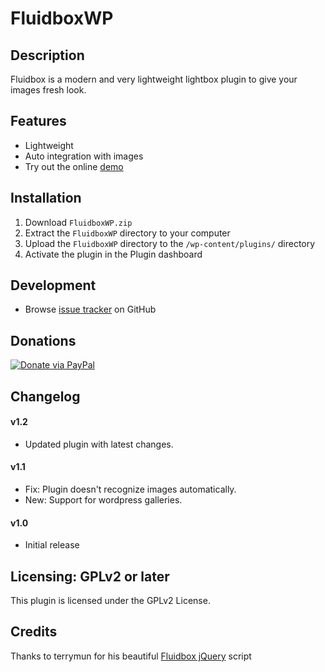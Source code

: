 # FluidboxWP

## Description

Fluidbox is a modern and very lightweight lightbox plugin to give your images fresh look.

## Features

* Lightweight
* Auto integration with images
* Try out the online [demo](http://terrymun.github.io/Fluidbox/)

## Installation

1. Download `FluidboxWP.zip`
2. Extract the `FluidboxWP` directory to your computer
3. Upload the `FluidboxWP` directory to the `/wp-content/plugins/` directory
4. Activate the plugin in the Plugin dashboard

## Development

* Browse [issue tracker](https://github.com/flowdee/fluidbox-for-wordpress/issues) on GitHub

## Donations

[![Donate via PayPal](http://cdn.flowdee.de/assets/button-paypal-small.gif "Donate via PayPal")](https://www.paypal.com/cgi-bin/webscr?cmd=_s-xclick&hosted_button_id=RF3N2X3A6ZN96)

## Changelog

#### v1.2
* Updated plugin with latest changes.

#### v1.1
* Fix: Plugin doesn't recognize images automatically.
* New: Support for wordpress galleries.

#### v1.0
* Initial release

## Licensing: GPLv2 or later
This plugin is licensed under the GPLv2 License.

## Credits

Thanks to terrymun for his beautiful [Fluidbox jQuery](http://terrymun.github.io/Fluidbox/) script
